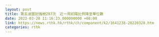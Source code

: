 ```yaml
---
layout: post
title: 第五波圍封強檢287次　近一周初陽比例降至單位數
date: 2022-03-28 11:16:23.000000000 +08:00
link: https://news.rthk.hk/rthk/ch/component/k2/1641238-20220328.htm
categories: rthk
---
```



